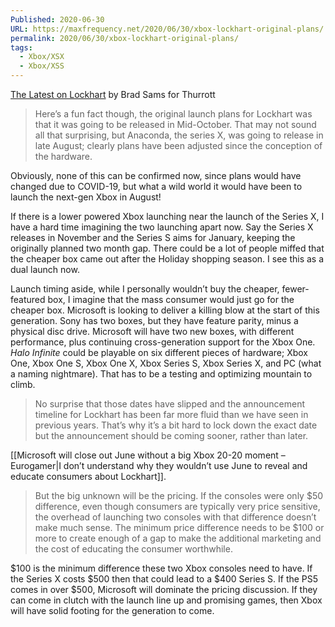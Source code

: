 ```yaml
---
Published: 2020-06-30
URL: https://maxfrequency.net/2020/06/30/xbox-lockhart-original-plans/
permalink: 2020/06/30/xbox-lockhart-original-plans/
tags:
  - Xbox/XSX
  - Xbox/XSS
---
```

[The Latest on Lockhart](https://www.thurrott.com/games/xbox/237240/the-latest-on-lockhart) by Brad Sams for Thurrott

> Here’s a fun fact though, the original launch plans for Lockhart was that it was going to be released in Mid-October. That may not sound all that surprising, but Anaconda, the series X, was going to release in late August; clearly plans have been adjusted since the conception of the hardware.

Obviously, none of this can be confirmed now, since plans would have changed due to COVID-19, but what a wild world it would have been to launch the next-gen Xbox in August!

If there is a lower powered Xbox launching near the launch of the Series X, I have a hard time imagining the two launching apart now. Say the Series X releases in November and the Series S aims for January, keeping the originally planned two month gap. There could be a lot of people miffed that the cheaper box came out after the Holiday shopping season. I see this as a dual launch now.

Launch timing aside, while I personally wouldn’t buy the cheaper, fewer-featured box, I imagine that the mass consumer would just go for the cheaper box. Microsoft is looking to deliver a killing blow at the start of this generation. Sony has two boxes, but they have feature parity, minus a physical disc drive. Microsoft will have two new boxes, with different performance, plus continuing cross-generation support for the Xbox One. *Halo Infinite* could be playable on six different pieces of hardware; Xbox One, Xbox One S, Xbox One X, Xbox Series S, Xbox Series X, and PC (what a naming nightmare). That has to be a testing and optimizing mountain to climb.

> No surprise that those dates have slipped and the announcement timeline for Lockhart has been far more fluid than we have seen in previous years. That’s why it’s a bit hard to lock down the exact date but the announcement should be coming sooner, rather than later.

[[Microsoft will close out June without a big Xbox 20-20 moment – Eurogamer|I don’t understand why they wouldn’t use June to reveal and educate consumers about Lockhart]].

> But the big unknown will be the pricing. If the consoles were only $50 difference, even though consumers are typically very price sensitive, the overhead of launching two consoles with that difference doesn’t make much sense. The minimum price difference needs to be $100 or more to create enough of a gap to make the additional marketing and the cost of educating the consumer worthwhile.

$100 is the minimum difference these two Xbox consoles need to have. If the Series X costs $500 then that could lead to a $400 Series S. If the PS5 comes in over $500, Microsoft will dominate the pricing discussion. If they can come in clutch with the launch line up and promising games, then Xbox will have solid footing for the generation to come.